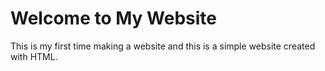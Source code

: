 <!DOCTYPE html>
<html>
<head>
    <title>Christian Eradon</title>
</head>
<body>
    <h1>Welcome to My Website</h1>
    <p>This is my first time making a website and this is a simple website created with HTML.</p>
</body>
</html>
